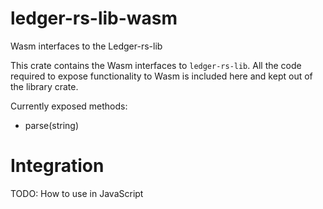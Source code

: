 # ledger-rs-lib-wasm
Wasm interfaces to the Ledger-rs-lib

This crate contains the Wasm interfaces to `ledger-rs-lib`. All the code required to expose functionality to Wasm is included here and kept out of the library crate.

Currently exposed methods:

- parse(string)

# Integration

TODO: How to use in JavaScript
